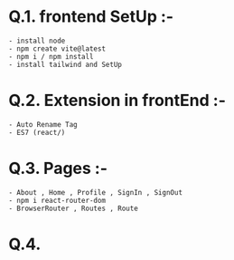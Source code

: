 # Q.1. frontend SetUp :-

    - install node
    - npm create vite@latest
    - npm i / npm install
    - install tailwind and SetUp



# Q.2. Extension  in frontEnd :-

    - Auto Rename Tag
    - ES7 (react/)

# Q.3. Pages :-
    - About , Home , Profile , SignIn , SignOut
    - npm i react-router-dom
    - BrowserRouter , Routes , Route

# Q.4. 